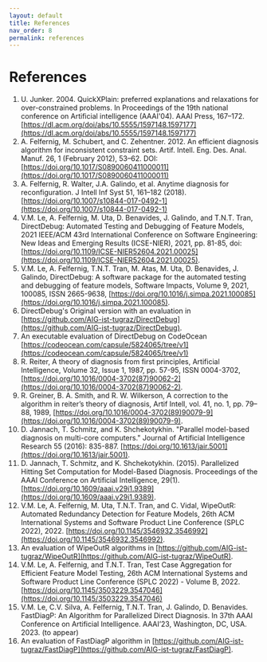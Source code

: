 ```yaml
---
layout: default
title: References
nav_order: 8
permalink: references
---
```


# References

1. U. Junker. 2004. QuickXPlain: preferred explanations and relaxations for over-constrained problems. In Proceedings of the 19th national conference on Artificial intelligence (AAAI'04). AAAI Press, 167–172. [https://dl.acm.org/doi/abs/10.5555/1597148.1597177](https://dl.acm.org/doi/abs/10.5555/1597148.1597177)
2. A. Felfernig, M. Schubert, and C. Zehentner. 2012. An efficient diagnosis algorithm for inconsistent constraint sets. Artif. Intell. Eng. Des. Anal. Manuf. 26, 1 (February 2012), 53–62. DOI:[https://doi.org/10.1017/S0890060411000011](https://doi.org/10.1017/S0890060411000011)
3. A. Felfernig, R. Walter, J.A. Galindo, et al. Anytime diagnosis for reconfiguration. J Intell Inf Syst 51, 161–182 (2018). [https://doi.org/10.1007/s10844-017-0492-1](https://doi.org/10.1007/s10844-017-0492-1)
4. V.M. Le, A. Felfernig, M. Uta, D. Benavides, J. Galindo, and T.N.T. Tran, DirectDebug: Automated Testing and Debugging of Feature Models, 2021 IEEE/ACM 43rd International Conference on Software Engineering: New Ideas and Emerging Results (ICSE-NIER), 2021, pp. 81-85, doi: [https://doi.org/10.1109/ICSE-NIER52604.2021.00025](https://doi.org/10.1109/ICSE-NIER52604.2021.00025).
5. V.M. Le, A. Felfernig, T.N.T. Tran, M. Atas, M. Uta, D. Benavides, J. Galindo, DirectDebug: A software package for the automated testing and debugging of feature models, Software Impacts, Volume 9, 2021, 100085, ISSN 2665-9638, [https://doi.org/10.1016/j.simpa.2021.100085](https://doi.org/10.1016/j.simpa.2021.100085).
6. DirectDebug's Original version with an evaluation in [https://github.com/AIG-ist-tugraz/DirectDebug](https://github.com/AIG-ist-tugraz/DirectDebug).
7. An executable evaluation of DirectDebug on CodeOcean [https://codeocean.com/capsule/5824065/tree/v1](https://codeocean.com/capsule/5824065/tree/v1)
8. R. Reiter, A theory of diagnosis from first principles, Artificial Intelligence, Volume 32, Issue 1, 1987, pp. 57-95, ISSN 0004-3702, [https://doi.org/10.1016/0004-3702(87)90062-2](https://doi.org/10.1016/0004-3702(87)90062-2).
9. R. Greiner, B. A. Smith, and R. W. Wilkerson, A correction to the algorithm in reiter’s theory of diagnosis, Artif Intell, vol. 41, no. 1, pp. 79–88, 1989, [https://doi.org/10.1016/0004-3702(89)90079-9](https://doi.org/10.1016/0004-3702(89)90079-9).
10. D. Jannach, T. Schmitz, and K. Shchekotykhin. "Parallel model-based diagnosis on multi-core computers." Journal of Artificial Intelligence Research 55 (2016): 835-887. [https://doi.org/10.1613/jair.5001](https://doi.org/10.1613/jair.5001).
11. D. Jannach, T. Schmitz, and K. Shchekotykhin. (2015). Parallelized Hitting Set Computation for Model-Based Diagnosis. Proceedings of the AAAI Conference on Artificial Intelligence, 29(1). [https://doi.org/10.1609/aaai.v29i1.9389](https://doi.org/10.1609/aaai.v29i1.9389).
12. V.M. Le, A. Felfernig, M. Uta, T.N.T. Tran, and C. Vidal, WipeOutR: Automated Redundancy Detection for Feature Models, 26th ACM International Systems and Software Product Line Conference (SPLC 2022), 2022. [https://doi.org/10.1145/3546932.3546992](https://doi.org/10.1145/3546932.3546992).
13. An evaluation of WipeOutR algorithms in [https://github.com/AIG-ist-tugraz/WipeOutR](https://github.com/AIG-ist-tugraz/WipeOutR).
14. V.M. Le, A. Felfernig, and T.N.T. Tran, Test Case Aggregation for Efficient Feature Model Testing, 26th ACM International Systems and Software Product Line Conference (SPLC 2022) - Volume B, 2022. [https://doi.org/10.1145/3503229.3547046](https://doi.org/10.1145/3503229.3547046)
15. V.M. Le, C.V. Silva, A. Felfernig, T.N.T. Tran, J. Galindo, D. Benavides. FastDiagP: An Algorithm for Parallelized Direct Diagnosis. In 37th AAAI Conference on Artificial Intelligence. AAAI’23, Washington, DC, USA. 2023. (to appear)
16. An evaluation of FastDiagP algorithm in [https://github.com/AIG-ist-tugraz/FastDiagP](https://github.com/AIG-ist-tugraz/FastDiagP).